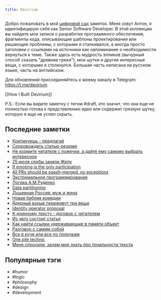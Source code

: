 ```yaml
---
title: Devirium
---
```


Добро пожаловать в мой [цифровой сад](https://maggieappleton.com/garden-history) заметок. Меня зовут Антон, я идентифицирую себя как Senior Software Developer. В этой коллекции вы найдете мои записи о разработке программного обеспечения, фрагменты кода, описывающие шаблоны проектирования или решающие проблемы, с которыми я сталкивался, а иногда просто заголовки с ссылками на источники как напоминание о необходимости вернуться к теме. Также здесь есть мудрость эллинов (вычурный способ сказать "древние греки"), мои шутки и другие интересные вещи, с которыми я столкнулся. Большая часть написана на русском языке, часть на английском.

Для обновлений присоединяйтесь к моему каналу в Telegram: https://t.me/devirium

[[How I Built Devirium]]

P.S.: Если вы видите заметку с тегом #draft, это значит, что она еще не полностью готова к представлению идеи или содержит грязную шутку, которую я еще не успел скрыть.

## Последние заметки
- [Критикуешь - предлагай](2024-07/Критикуешь---предлагай.md)
- [Сопровождать статью резюме](2024-07/Сопровождать-статью-резюме.md)
- [Не кормите читателя с ложечки, а дайте ему самому выбрать интересное](2024-07/Не-кормите-читателя-с-ложечки,-а-дайте-ему-самому-выбрать-интересное.md)
- [25 июля сербы заняли Жепу](2024-07/25-июля-сербы-заняли-Жепу.md)
- [If emoting is the only participation](2024-07/If-emoting-is-the-only-participation.md)
- [All PRs should be sqash-merged, no exceptions](2022/2022-11/All-PRs-should-be-sqash-merged,-no-exceptions.md)
- [Экстремальное программирование](2022/2022-11/Экстремальное-программирование.md)
- [Логика А.М.Руденко](2022/2022-08/Логика-А.М.Руденко.md)
- [Data partitioning](2022/2022-08/Data-partitioning.md)
- [Душевная Россия: муж и жена](2024-07/Душевная-Россия:-муж-и-жена.md)
- [Новая библия комедии](2024-07/Новая-библия-комедии.md)
- [Ядерный взрыв переживут три вещи](2024-07/Ядерный-взрыв-переживут-три-вещи.md)
- [Identity operator proposal](2024-07/Identity-operator-proposal.md)
- [К длинному тексту - договор с читателем](2024-07/К-длинному-тексту---договор-с-читателем.md)
- [Из чего состоит статья](2024-07/Из-чего-состоит-статья.md)
- [Как найти ссылки удерживающие в памяти объект](2024-07/Как-найти-ссылки-удерживающие-в-памяти-объект.md)
- [Разговор с самим собой](draft/Разговор-с-самим-собой.md)
- [Все в куче или все по полочкам](2024-07/Все-в-куче-или-все-по-полочкам.md)
- [One pile technic](2024/2024-01/One-pile-technic.md)
- [Меня спросили, зачем мне знать про тональности текста](2024-07/Меня-спросили,-зачем-мне-знать-про-тональности-текста.md)

## Популярные тэги
- #humor
- #logic
- #philosophy
- #design
- #development
